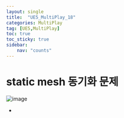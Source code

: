 ```yaml
---
layout: single
title:  "UE5_MultiPlay_18"
categories: MultiPlay
tag: [UE5,MultiPlay]
toc: true
toc_sticky: true
sidebar:
    nav: "counts"
---
```


# static mesh 동기화 문제 

![image](https://github.com/silverlnng/VRFirstProject/assets/112385982/8fbbf371-e0ea-4322-951b-bc1eab075d6e)


* 



